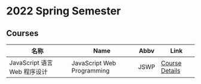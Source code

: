 # 2022 Spring Semester

## Courses

| 名称                         | Name                       | Abbv | Link                                                                                                                                                                   |
| ---------------------------- | -------------------------- | ---- | ---------------------------------------------------------------------------------------------------------------------------------------------------------------------- |
| JavaScript 语言 Web 程序设计 | JavaScript Web Programming | JSWP | [Course Details](https://elective.pku.edu.cn/elective2008/edu/pku/stu/elective/controller/courseDetail/getCourseDetail.do?kclx=BK&course_seq_no=BZ2122204833200_14656) |
